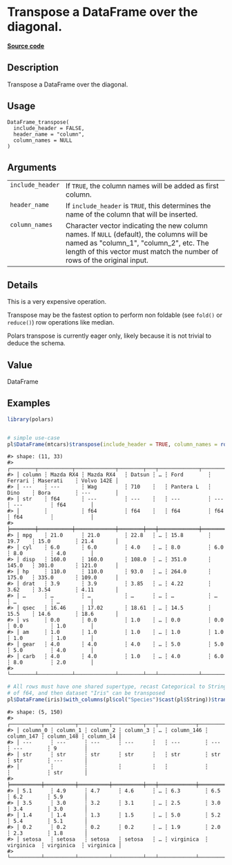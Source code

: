 

# Transpose a DataFrame over the diagonal.

[**Source code**](https://github.com/pola-rs/r-polars/tree/main/R/dataframe__frame.R#L1893)

## Description

Transpose a DataFrame over the diagonal.

## Usage

<pre><code class='language-R'>DataFrame_transpose(
  include_header = FALSE,
  header_name = "column",
  column_names = NULL
)
</code></pre>

## Arguments

<table>
<tr>
<td style="white-space: nowrap; font-family: monospace; vertical-align: top">
<code id="include_header">include_header</code>
</td>
<td>
If <code>TRUE</code>, the column names will be added as first column.
</td>
</tr>
<tr>
<td style="white-space: nowrap; font-family: monospace; vertical-align: top">
<code id="header_name">header_name</code>
</td>
<td>
If <code>include_header</code> is <code>TRUE</code>, this determines the
name of the column that will be inserted.
</td>
</tr>
<tr>
<td style="white-space: nowrap; font-family: monospace; vertical-align: top">
<code id="column_names">column_names</code>
</td>
<td>
Character vector indicating the new column names. If <code>NULL</code>
(default), the columns will be named as "column_1", "column_2", etc. The
length of this vector must match the number of rows of the original
input.
</td>
</tr>
</table>

## Details

This is a very expensive operation.

Transpose may be the fastest option to perform non foldable (see
<code>fold()</code> or <code>reduce()</code>) row operations like
median.

Polars transpose is currently eager only, likely because it is not
trivial to deduce the schema.

## Value

DataFrame

## Examples

``` r
library(polars)


# simple use-case
pl$DataFrame(mtcars)$transpose(include_header = TRUE, column_names = rownames(mtcars))
```

    #> shape: (11, 33)
    #> ┌────────┬───────────┬─────────────┬────────┬───┬─────────────┬─────────┬─────────────┬────────────┐
    #> │ column ┆ Mazda RX4 ┆ Mazda RX4   ┆ Datsun ┆ … ┆ Ford        ┆ Ferrari ┆ Maserati    ┆ Volvo 142E │
    #> │ ---    ┆ ---       ┆ Wag         ┆ 710    ┆   ┆ Pantera L   ┆ Dino    ┆ Bora        ┆ ---        │
    #> │ str    ┆ f64       ┆ ---         ┆ ---    ┆   ┆ ---         ┆ ---     ┆ ---         ┆ f64        │
    #> │        ┆           ┆ f64         ┆ f64    ┆   ┆ f64         ┆ f64     ┆ f64         ┆            │
    #> ╞════════╪═══════════╪═════════════╪════════╪═══╪═════════════╪═════════╪═════════════╪════════════╡
    #> │ mpg    ┆ 21.0      ┆ 21.0        ┆ 22.8   ┆ … ┆ 15.8        ┆ 19.7    ┆ 15.0        ┆ 21.4       │
    #> │ cyl    ┆ 6.0       ┆ 6.0         ┆ 4.0    ┆ … ┆ 8.0         ┆ 6.0     ┆ 8.0         ┆ 4.0        │
    #> │ disp   ┆ 160.0     ┆ 160.0       ┆ 108.0  ┆ … ┆ 351.0       ┆ 145.0   ┆ 301.0       ┆ 121.0      │
    #> │ hp     ┆ 110.0     ┆ 110.0       ┆ 93.0   ┆ … ┆ 264.0       ┆ 175.0   ┆ 335.0       ┆ 109.0      │
    #> │ drat   ┆ 3.9       ┆ 3.9         ┆ 3.85   ┆ … ┆ 4.22        ┆ 3.62    ┆ 3.54        ┆ 4.11       │
    #> │ …      ┆ …         ┆ …           ┆ …      ┆ … ┆ …           ┆ …       ┆ …           ┆ …          │
    #> │ qsec   ┆ 16.46     ┆ 17.02       ┆ 18.61  ┆ … ┆ 14.5        ┆ 15.5    ┆ 14.6        ┆ 18.6       │
    #> │ vs     ┆ 0.0       ┆ 0.0         ┆ 1.0    ┆ … ┆ 0.0         ┆ 0.0     ┆ 0.0         ┆ 1.0        │
    #> │ am     ┆ 1.0       ┆ 1.0         ┆ 1.0    ┆ … ┆ 1.0         ┆ 1.0     ┆ 1.0         ┆ 1.0        │
    #> │ gear   ┆ 4.0       ┆ 4.0         ┆ 4.0    ┆ … ┆ 5.0         ┆ 5.0     ┆ 5.0         ┆ 4.0        │
    #> │ carb   ┆ 4.0       ┆ 4.0         ┆ 1.0    ┆ … ┆ 4.0         ┆ 6.0     ┆ 8.0         ┆ 2.0        │
    #> └────────┴───────────┴─────────────┴────────┴───┴─────────────┴─────────┴─────────────┴────────────┘

``` r
# All rows must have one shared supertype, recast Categorical to String which is a supertype
# of f64, and then dataset "Iris" can be transposed
pl$DataFrame(iris)$with_columns(pl$col("Species")$cast(pl$String))$transpose()
```

    #> shape: (5, 150)
    #> ┌──────────┬──────────┬──────────┬──────────┬───┬────────────┬────────────┬────────────┬───────────┐
    #> │ column_0 ┆ column_1 ┆ column_2 ┆ column_3 ┆ … ┆ column_146 ┆ column_147 ┆ column_148 ┆ column_14 │
    #> │ ---      ┆ ---      ┆ ---      ┆ ---      ┆   ┆ ---        ┆ ---        ┆ ---        ┆ 9         │
    #> │ str      ┆ str      ┆ str      ┆ str      ┆   ┆ str        ┆ str        ┆ str        ┆ ---       │
    #> │          ┆          ┆          ┆          ┆   ┆            ┆            ┆            ┆ str       │
    #> ╞══════════╪══════════╪══════════╪══════════╪═══╪════════════╪════════════╪════════════╪═══════════╡
    #> │ 5.1      ┆ 4.9      ┆ 4.7      ┆ 4.6      ┆ … ┆ 6.3        ┆ 6.5        ┆ 6.2        ┆ 5.9       │
    #> │ 3.5      ┆ 3.0      ┆ 3.2      ┆ 3.1      ┆ … ┆ 2.5        ┆ 3.0        ┆ 3.4        ┆ 3.0       │
    #> │ 1.4      ┆ 1.4      ┆ 1.3      ┆ 1.5      ┆ … ┆ 5.0        ┆ 5.2        ┆ 5.4        ┆ 5.1       │
    #> │ 0.2      ┆ 0.2      ┆ 0.2      ┆ 0.2      ┆ … ┆ 1.9        ┆ 2.0        ┆ 2.3        ┆ 1.8       │
    #> │ setosa   ┆ setosa   ┆ setosa   ┆ setosa   ┆ … ┆ virginica  ┆ virginica  ┆ virginica  ┆ virginica │
    #> └──────────┴──────────┴──────────┴──────────┴───┴────────────┴────────────┴────────────┴───────────┘
